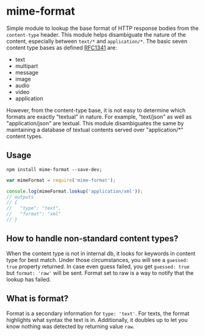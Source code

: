# mime-format

Simple module to lookup the base format of HTTP response bodies from the `content-type` header. This module helps disambiguate the nature of the content, especially between `text/*` and `application/*`. The basic seven content type bases as defined [RFC1341](https://www.w3.org/Protocols/rfc1341/4_Content-Type.html) are:

- text
- multipart
- message
- image
- audio
- video
- application

However, from the content-type base, it is not easy to determine which formats are exactly "textual" in nature. For example, "text/json" as well as "application/json" are textual. This module disambiguates the same by maintaining a database of textual contents served over "application/*" content types.

## Usage

```terminal
npm install mime-format --save-dev;
```

```javascript
var mimeFormat = require('mime-format');

console.log(mimeFormat.lookup('application/xml'));
// outputs
// {
//   "type": "text",
//   "format": "xml"
// }
```

## How to handle non-standard content types?

When the content type is not in internal db, it looks for keywords in content type for best match. Under those 
circumstances, you will see a `guessed: true` property returned. In case even guess failed, you get `guessed: true` but
`format: 'raw'` will be sent. Format set to raw is a way to notify that the lookup has failed.

## What is format?

Format is a secondary information for `type: 'text'`. For texts, the format highlights what syntax the text is in.
Additionally, it doubles up to let you know nothing was detected by returning value `raw`.